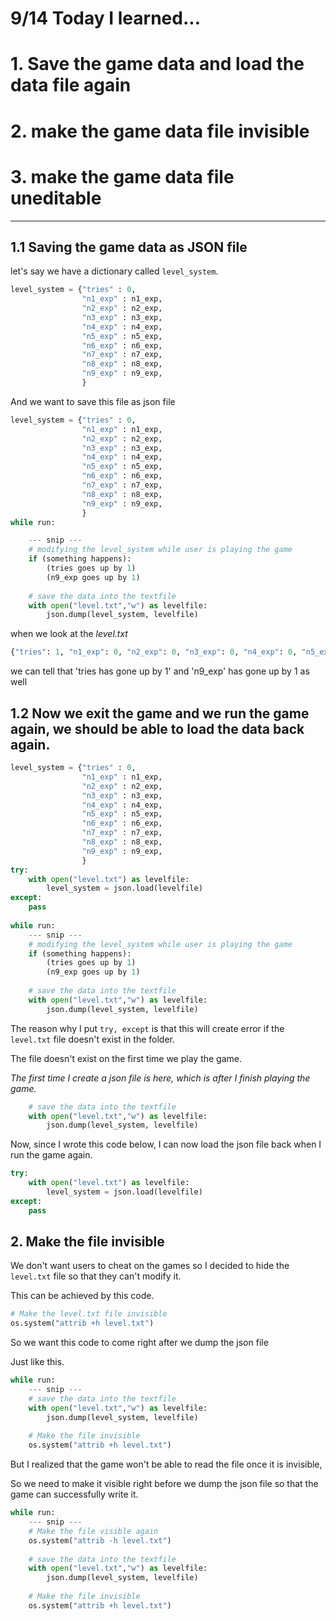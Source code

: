 # 9/14 Today I learned...

# 1. Save the game data and load the data file again
# 2. make the game data file invisible
# 3. make the game data file uneditable

---

## 1.1 Saving the game data as JSON file
let's say we have a dictionary called `level_system`.

```py
level_system = {"tries" : 0,
                "n1_exp" : n1_exp,
                "n2_exp" : n2_exp,
                "n3_exp" : n3_exp,
                "n4_exp" : n4_exp,
                "n5_exp" : n5_exp,
                "n6_exp" : n6_exp,
                "n7_exp" : n7_exp,
                "n8_exp" : n8_exp,
                "n9_exp" : n9_exp,
                }
```

And we want to save this file as json file

```py
level_system = {"tries" : 0,
                "n1_exp" : n1_exp,
                "n2_exp" : n2_exp,
                "n3_exp" : n3_exp,
                "n4_exp" : n4_exp,
                "n5_exp" : n5_exp,
                "n6_exp" : n6_exp,
                "n7_exp" : n7_exp,
                "n8_exp" : n8_exp,
                "n9_exp" : n9_exp,
                }
while run:

    --- snip ---
    # modifying the level_system while user is playing the game
    if (something happens):
        (tries goes up by 1)
        (n9_exp goes up by 1)
    
    # save the data into the textfile
    with open("level.txt","w") as levelfile:
        json.dump(level_system, levelfile)
```

when we look at the <em>level.txt</em>

```py
{"tries": 1, "n1_exp": 0, "n2_exp": 0, "n3_exp": 0, "n4_exp": 0, "n5_exp": 0, "n6_exp": 0, "n7_exp": 0, "n8_exp": 0, "n9_exp": 1}
```

we can tell that 'tries has gone up by 1' and 'n9_exp' has gone up by 1 as well

## 1.2 Now we exit the game and we run the game again, we should be able to load the data back again.

```py
level_system = {"tries" : 0,
                "n1_exp" : n1_exp,
                "n2_exp" : n2_exp,
                "n3_exp" : n3_exp,
                "n4_exp" : n4_exp,
                "n5_exp" : n5_exp,
                "n6_exp" : n6_exp,
                "n7_exp" : n7_exp,
                "n8_exp" : n8_exp,
                "n9_exp" : n9_exp,
                }
try:
    with open("level.txt") as levelfile:
        level_system = json.load(levelfile)
except:
    pass
    
while run:
    --- snip ---
    # modifying the level_system while user is playing the game
    if (something happens):
        (tries goes up by 1)
        (n9_exp goes up by 1)
    
    # save the data into the textfile
    with open("level.txt","w") as levelfile:
        json.dump(level_system, levelfile)
```

The reason why I put `try, except` is that this will create error if the `level.txt` file doesn't exist in the folder.

The file doesn't exist on the first time we play the game.

<em>The first time I create a json file is here, which is after I finish playing the game.</em>
```py
    # save the data into the textfile
    with open("level.txt","w") as levelfile:
        json.dump(level_system, levelfile)
```

Now, since I wrote this code below, I can now load the json file back when I run the game again.
```py
try:
    with open("level.txt") as levelfile:
        level_system = json.load(levelfile)
except:
    pass
```

## 2. Make the file invisible

We don't want users to cheat on the games so I decided to hide the `level.txt` file so that they can't modify it.

This can be achieved by this code.
```py
# Make the level.txt file invisible
os.system("attrib +h level.txt")   
```

So we want this code to come right after we dump the json file

Just like this.
```py
while run:
    --- snip ---
    # save the data into the textfile
    with open("level.txt","w") as levelfile:
        json.dump(level_system, levelfile)
    
    # Make the file invisible
    os.system("attrib +h level.txt")  
```

But I realized that the game won't be able to read the file once it is invisible,

So we need to make it visible right before we dump the json file so that the game can successfully write it.
```py
while run:
    --- snip ---
    # Make the file visible again
    os.system("attrib -h level.txt")  
    
    # save the data into the textfile
    with open("level.txt","w") as levelfile:
        json.dump(level_system, levelfile)
    
    # Make the file invisible
    os.system("attrib +h level.txt")  
```
